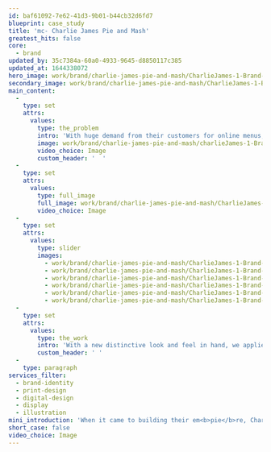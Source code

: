 ```yaml
---
id: baf61092-7e62-41d3-9b01-b44cb32d6fd7
blueprint: case_study
title: 'mc- Charlie James Pie and Mash'
greatest_hits: false
core:
  - brand
updated_by: 35c7384a-60a0-4933-9645-d8850117c385
updated_at: 1644338072
hero_image: work/brand/charlie-james-pie-and-mash/CharlieJames-1-Brand-Full-Image-1360x768.5.jpg
secondary_image: work/brand/charlie-james-pie-and-mash/CharlieJames-1-Brand-Secondary-Image-896x597.jpg
main_content:
  -
    type: set
    attrs:
      values:
        type: the_problem
        intro: 'With huge demand from their customers for online menus, Charlie James Pie & Mash came to us to help pack out their website. We were also able to turn their printed menu into a fully-responsive website. That allowed customers to directly book takeaway deliveries or ask about services and packages tailored to them. '
        image: work/brand/charlie-james-pie-and-mash/charlieJames-1-Brand-Large-927x522.jpg
        video_choice: Image
        custom_header: '  '
  -
    type: set
    attrs:
      values:
        type: full_image
        full_image: work/brand/charlie-james-pie-and-mash/CharlieJames-1-Brand-Full-Image-1360x768.5-2.jpg
        video_choice: Image
  -
    type: set
    attrs:
      values:
        type: slider
        images:
          - work/brand/charlie-james-pie-and-mash/CharlieJames-1-Brand-Small-740x416.25-1.jpg
          - work/brand/charlie-james-pie-and-mash/CharlieJames-1-Brand-Small-740x416.25-2.jpg
          - work/brand/charlie-james-pie-and-mash/CharlieJames-1-Brand-Small-740x416.25-3.jpg
          - work/brand/charlie-james-pie-and-mash/CharlieJames-1-Brand-Small-740x416.25-4.jpg
          - work/brand/charlie-james-pie-and-mash/CharlieJames-1-Brand-Small-740x416.25-5.jpg
          - work/brand/charlie-james-pie-and-mash/CharlieJames-1-Brand-Small-740x416.25-6.jpg
  -
    type: set
    attrs:
      values:
        type: the_work
        intro: 'With a new distinctive look and feel in hand, we applied it across digital content for social media, printed materials such as menus and loyalty cards, display signage and window graphics. Instore, we consulted on interior design to help create a consistent link with the brand’s image. From the moment you visit the website or step inside the store, you get continuity that works from the first click to the first bite.'
        custom_header: ' '
  -
    type: paragraph
services_filter:
  - brand-identity
  - print-design
  - digital-design
  - display
  - illustration
mini_introduction: 'When it came to building their em<b>pie</b>re, Charlie James Pie &amp; Mash knew the perfect creative team to help.'
short_case: false
video_choice: Image
---
```

